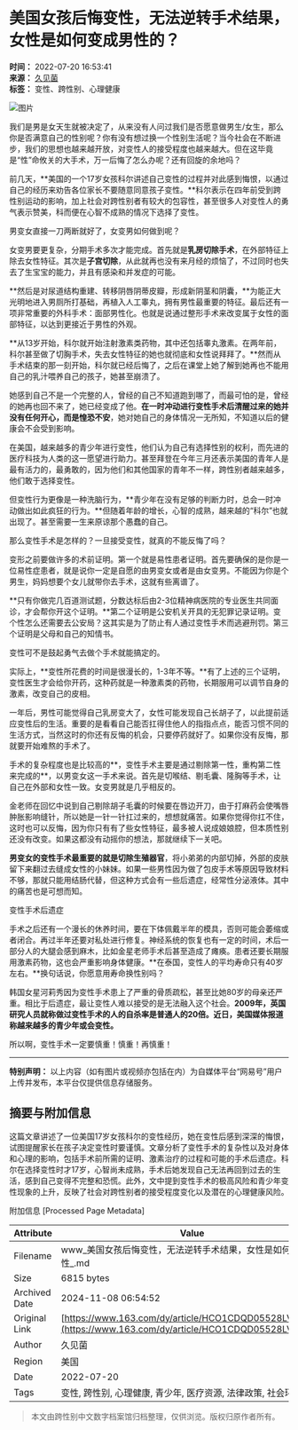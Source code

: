 # 美国女孩后悔变性，无法逆转手术结果，女性是如何变成男性的？

**时间：** 2022-07-20 16:53:41  
**来源：** [久见菌](https://www.163.com/dy/media/T1621070225622.html)  
**标签：** 变性、跨性别、心理健康

![图片](https://static.ws.126.net/163/f2e/dy_media/dy_media/static/images/ipLocation.f6d00eb.svg)

我们是男是女天生就被决定了，从来没有人问过我们是否愿意做男生/女生，那么你是否满意自己的性别呢？你有没有想过换一个性别生活呢？当今社会在不断进步，我们的思想也越来越开放，对变性人的接受程度也越来越大。但在这毕竟是“性”命攸关的大手术，万一后悔了怎么办呢？还有回旋的余地吗？

前几天，**美国的一个17岁女孩科尔讲述自己变性的过程并对此感到悔恨，以通过自己的经历来劝告各位家长不要随意同意孩子变性。**科尔表示在四年前受到跨性别运动的影响，加上社会对跨性别者有较大的包容性，甚至很多人对变性人的勇气表示赞美，科而便在心智不成熟的情况下选择了变性。

男变女直接一刀两断就好了，女变男如何做到呢？

女变男要更复杂，分期手术多次才能完成。首先就是**乳房切除手术**，在外部特征上除去女性特征。其次是**子宫切除**，从此就再也没有来月经的烦恼了，不过同时也失去了生宝宝的能力，并且有感染和并发症的可能。

**然后是对尿道结构重建、转移阴唇阴蒂皮瓣，形成新阴茎和阴囊，**为能正大光明地进入男厕所打基础，再植入人工睾丸，拥有男性最重要的特征。最后还有一项非常重要的外科手术：面部男性化。也就是说通过整形手术来改变属于女性的面部特征，以达到更接近于男性的外观。

**从13岁开始，科尔就开始注射激素类药物，其中还包括睾丸激素。在两年前，科尔甚至做了切胸手术，失去女性特征的她也就彻底和女性说拜拜了。**然而从手术结束的那一刻开始，科尔就已经后悔了，之后在课堂上她了解到她再也不能用自己的乳汁喂养自己的孩子，她甚至崩溃了。

她感到自己不是一个完整的人，曾经的自己不知道跑到哪了，而最可怕的是，曾经的她再也回不来了，她已经变成了他。**在一时冲动进行变性手术后清醒过来的她并没有任何开心，而是惶恐不安**，她对她自己的身体情况一无所知，不知道以后的健康会不会受到影响。

在美国，越来越多的青少年进行变性，他们认为自己有选择性别的权利，而先进的医疗科技为人类的这一愿望进行助力。甚至拜登在今年三月还表示美国的青年人是最有活力的，最勇敢的，因为他们和其他国家的青年不一样，跨性别者越来越多，他们敢于选择变性。

但变性行为更像是一种洗脑行为，**青少年在没有足够的判断力时，总会一时冲动做出如此疯狂的行为。**但随着年龄的增长，心智的成熟，越来越的“科尔”也就出现了。甚至需要一生来原谅那个愚蠢的自己。

那么变性手术是怎样的？一旦接受变性，就真的不能反悔了吗？

变形之前要做许多的术前证明。第一个就是易性患者证明。首先要确保的是你是一位易性症患者，就是说你一定是自愿的由男变女或者是由女变男。不能因为你是个男生，妈妈想要个女儿就带你去手术，这就有些离谱了。

**只有你做完几百道测试题，分数达标后由2-3位精神病医院的专业医生共同面诊，才会帮你开这个证明。**第二个证明是公安机关开具的无犯罪记录证明。变个性怎么还需要去公安局？这其实是为了防止有人通过变性手术而逃避刑罚。第三个证明是父母和自己的知情书。

变性可不是鼓起勇气去做个手术就能搞定的。

实际上，**变性所花费的时间是很漫长的，1-3年不等。**有了上述的三个证明，变性医生才会给你开药，这种药就是一种激素类的药物，长期服用可以调节自身的激素，改变自己的皮相。

一年后，男性可能觉得自己乳房变大了，女性可能发现自己长胡子了，以此提前适应变性后的生活。重要的是看看自己能否扛得住他人的指指点点，能否习惯不同的生活方式，当然这时的你还有反悔的机会，只要停药就好了。如果你没有反悔，那就要开始难熬的手术了。

手术的复杂程度也是比较高的**，变性手术主要是通过剔除第一性，重构第二性来完成的**，以男变女这一手术来说。首先是切喉结、剔毛囊、隆胸等手术，让自己在外部和女性一致。女变男就是几乎相反的。

金老师在回忆中说到自己剔除胡子毛囊的时候要在唇边开刀，由于打麻药会使嘴唇肿胀影响缝针，所以她是一针一针扛过来的，想想就痛苦。如果你觉得你扛不住，这时也可以反悔，因为你只有有了些女性特征，最多被人说成娘娘腔，但本质性别还没有改变。如果这都没有动摇你的想法，那就继续下一关吧。

**男变女的变性手术最重要的就是切除生殖器官**，将小弟弟的内部切掉，外部的皮肤留下来翻过去缝成女性的小妹妹。如果一些男性因为做了包皮手术等原因导致材料不够，那就只能用结肠代替，但这种方式会有一些后遗症，经常性分泌液体。其中的痛苦也是可想而知。

变性手术后遗症

手术之后还有一个漫长的休养时间，要在下体佩戴半年的模具，否则可能会萎缩或者闭合。再过半年还要对私处进行修复。神经系统的恢复也有一定的时间，术后一部分人的大腿会感到麻木，比如金星老师手术后甚至造成了瘫痪。患者还要长期服用激素药物，这也会严重影响身体健康。**在泰国，变性人的平均寿命只有40岁左右。**换句话说，你愿意用寿命换性别吗？

韩国女星河莉秀因为变性手术患上了严重的骨质疏松，甚至比她80岁的母亲还严重。相比于后遗症，最让变性人难以接受的是无法融入这个社会。**2009年，英国研究人员就称做过变性手术的人的自杀率是普通人的20倍。近日，美国媒体报道称越来越多的青少年或会变性。**

所以啊，变性手术一定要慎重！慎重！再慎重！

---

**特别声明：** 以上内容（如有图片或视频亦包括在内）为自媒体平台“网易号”用户上传并发布，本平台仅提供信息存储服务。

## 摘要与附加信息

<!-- tcd_abstract -->
这篇文章讲述了一位美国17岁女孩科尔的变性经历，她在变性后感到深深的悔恨，试图提醒家长在孩子决定变性时要谨慎。文章分析了变性手术的复杂性以及对身体和心理的影响，包括手术前所需的证明、激素治疗的过程和可能的手术后遗症。科尔在选择变性时才17岁，心智尚未成熟，手术后她发现自己无法再回到过去的生活，感到自己变得不完整和恐慌。此外，文中提到变性手术的极高风险和青少年变性现象的上升，反映了社会对跨性别者的接受程度变化以及潜在的心理健康风险。
<!-- tcd_abstract_end -->

附加信息 [Processed Page Metadata]

| Attribute       | Value                                  |
|-----------------|----------------------------------------|
| Filename        | www_美国女孩后悔变性，无法逆转手术结果，女性是如何变成男性_.md                             |
| Size            | 6815 bytes                           |
| Archived Date   | 2024-11-08 06:54:52                             |
| Original Link   | [https://www.163.com/dy/article/HCO1CDQD05528LVO.html](https://www.163.com/dy/article/HCO1CDQD05528LVO.html)                       |
| Author          | 久见菌                               |
| Region          | 美国                               |
| Date            | 2022-07-20                                 |
| Tags            | 变性, 跨性别, 心理健康, 青少年, 医疗资源, 法律政策, 社会环境记录                                 |
>
> 本文由跨性别中文数字档案馆归档整理，仅供浏览。版权归原作者所有。
>